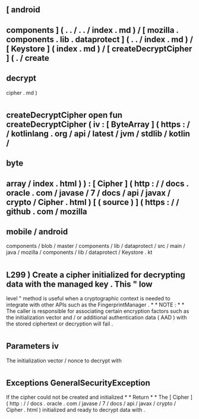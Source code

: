 [
android
-
components
]
(
.
.
/
.
.
/
index
.
md
)
/
[
mozilla
.
components
.
lib
.
dataprotect
]
(
.
.
/
index
.
md
)
/
[
Keystore
]
(
index
.
md
)
/
[
createDecryptCipher
]
(
.
/
create
-
decrypt
-
cipher
.
md
)
#
createDecryptCipher
open
fun
createDecryptCipher
(
iv
:
[
ByteArray
]
(
https
:
/
/
kotlinlang
.
org
/
api
/
latest
/
jvm
/
stdlib
/
kotlin
/
-
byte
-
array
/
index
.
html
)
)
:
[
Cipher
]
(
http
:
/
/
docs
.
oracle
.
com
/
javase
/
7
/
docs
/
api
/
javax
/
crypto
/
Cipher
.
html
)
[
(
source
)
]
(
https
:
/
/
github
.
com
/
mozilla
-
mobile
/
android
-
components
/
blob
/
master
/
components
/
lib
/
dataprotect
/
src
/
main
/
java
/
mozilla
/
components
/
lib
/
dataprotect
/
Keystore
.
kt
#
L299
)
Create
a
cipher
initialized
for
decrypting
data
with
the
managed
key
.
This
"
low
-
level
"
method
is
useful
when
a
cryptographic
context
is
needed
to
integrate
with
other
APIs
such
as
the
FingerprintManager
.
*
*
NOTE
:
*
*
The
caller
is
responsible
for
associating
certain
encryption
factors
such
as
the
initialization
vector
and
/
or
additional
authentication
data
(
AAD
)
with
the
stored
ciphertext
or
decryption
will
fail
.
#
#
#
Parameters
iv
-
The
initialization
vector
/
nonce
to
decrypt
with
#
#
#
Exceptions
GeneralSecurityException
-
If
the
cipher
could
not
be
created
and
initialized
*
*
Return
*
*
The
[
Cipher
]
(
http
:
/
/
docs
.
oracle
.
com
/
javase
/
7
/
docs
/
api
/
javax
/
crypto
/
Cipher
.
html
)
initialized
and
ready
to
decrypt
data
with
.

